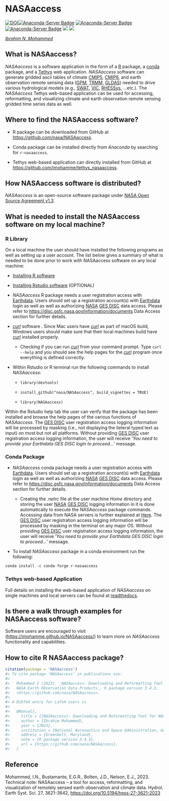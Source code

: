 
<!-- README.md is generated from README.Rmd. Please edit that file -->

# NASAaccess

<!-- badges: start -->

[![DOI](https://zenodo.org/badge/175226662.svg)](https://zenodo.org/badge/latestdoi/175226662)[![Anaconda-Server
Badge](https://anaconda.org/conda-forge/r-nasaaccess/badges/version.svg)](https://anaconda.org/conda-forge/r-nasaaccess)
[![Anaconda-Server
Badge](https://anaconda.org/conda-forge/r-nasaaccess/badges/downloads.svg)](https://anaconda.org/conda-forge/r-nasaaccess)
[![Anaconda-Server
Badge](https://anaconda.org/conda-forge/r-nasaaccess/badges/platforms.svg)](https://anaconda.org/conda-forge/r-nasaaccess)
[![](https://img.shields.io/readthedocs/nasaaccess?style=social)](https://nasaaccess.readthedocs.io/en/latest/index.html)
[![](https://img.shields.io/github/stars/nasa/nasaaccess?style=social)](https://github.com/nasa/NASAaccess)

<!-- ![lifecycle](https://img.shields.io/badge/lifecycle-stable-sucess.svg?style=plastic&logo=appveyor)
<!-- ![GitHub Downloads](https://img.shields.io/github/downloads/nasa/NASAaccess/total?style=plastic)
&#10;<!-- badges: end -->

[*Ibrahim N.
Mohammed*](https://science.gsfc.nasa.gov/sed/bio/ibrahim.mohammed "Ibrahim N. Mohammed")

## **What is NASAaccess?**

*NASAaccess* is a software application in the form of a
[R](https://www.r-project.org/about.html) package, a
[conda](https://docs.conda.io/en/latest/) package, and a
[Tethys](https://www.tethysplatform.org/) web application. *NASAaccess*
software can generate gridded ascii tables of climate
[CMIP5](https://pcmdi.llnl.gov/mips/cmip5/ "Coupled Model Intercomparison Project Phase 5"),
[CMIP6](https://pcmdi.llnl.gov/CMIP6/ "Coupled Model Intercomparison Project Phase 6"),
and earth observation remote sensing data
([GPM](https://gpm.nasa.gov/data/directory "Global Precipitation Measurement"),
[TRMM](https://gpm.nasa.gov/missions/trmm "Tropical Rainfall Measuring Mission"),
[GLDAS](https://ldas.gsfc.nasa.gov/gldas "Global Land Data Assimilation System"))
needed to drive various hydrological models (e.g.,
[SWAT](https://swat.tamu.edu/ "Soil & Water Assessment Tool"),
[VIC](https://github.com/UW-Hydro/VIC "Variable Infiltration Capacity"),
[RHESSys](https://github.com/RHESSys/RHESSys "The Regional Hydro-Ecological Simulation System"),
…etc.). The *NASAaccess* Tethys web-based application can be used for
accessing, reformatting, and visualizing climate and earth observation
remote sensing gridded time series data as well.

## **Where to find the NASAaccess software?**

- R package can be downloaded from GitHub at
  <https://github.com/nasa/NASAaccess>.

- Conda package can be installed directly from *Anaconda* by searching
  for `r-nasaaccess`.

- Tethys web-based application can directly installed from GitHub at
  <https://github.com/imohamme/tethys_nasaaccess>.

## **How NASAaccess software is distributed?**

*NASAaccess* is an open-source software package under [NASA Open Source
Agreement v1.3](https://opensource.org/license/nasa1-3-php/).

## **What is needed to install the NASAaccess software on my local machine?**

### **R Library**

On a local machine the user should have installed the following programs
as well as setting up a user account. The list below gives a summary of
what is needed to be done prior to work with NASAaccess software on any
local machine:

- [Installing R software](https://www.r-project.org/)

- [Installing Rstudio software](https://posit.co/) (OPTIONAL)

- *NASAaccess* R package needs a user registration access with
  [Earthdata](https://www.earthdata.nasa.gov/). Users should set up a
  registration account(s) with
  [Earthdata](https://www.earthdata.nasa.gov/) login as well as well as
  authorizing
  [NASA](https://www.nasa.gov/ "The National Aeronautics and Space Administration")
  [GES DISC](https://disc.gsfc.nasa.gov/) data access. Please refer to
  <https://disc.gsfc.nasa.gov/information/documents> Data Access section
  for further details.

- [*curl*](https://curl.se/) software . Since Mac users have
  [*curl*](https://curl.se/) as part of macOS build, Windows users
  should make sure that their local machines build have
  [*curl*](https://curl.se/) installed properly.

  - Checking if you can run [*curl*](https://curl.se/) from your command
    prompt. Type `curl --help` and you should see the help pages for the
    [*curl*](https://curl.se/) program once everything is defined
    correctly.

- Within Rstudio or R terminal run the following commands to install
  *NASAaccess*:

  - `library(devtools)`

  - `install_github("nasa/NASAaccess", build_vignettes = TRUE)`

  - `library(NASAaccess)`

Within the Rstudio help tab the user can verify that the package has
been installed and browse the help pages of the various functions of
*NASAaccess*. The [GES DISC](https://disc.gsfc.nasa.gov/) user
registration access logging information will be processed by masking
(i.e., not displaying the lieteral typed text as input) on most but not
all platforms. Without providing [GES DISC](https://disc.gsfc.nasa.gov/)
user registration access logging information, the user will receive
‘*You need to provide your Earthdata GES DISC login to proceed…*’
message.

### **Conda Package**

- *NASAaccess* conda package needs a user registration access with
  [Earthdata](https://www.earthdata.nasa.gov/). Users should set up a
  registration account(s) with
  [Earthdata](https://www.earthdata.nasa.gov/) login as well as well as
  authorizing
  [NASA](https://www.nasa.gov/ "The National Aeronautics and Space Administration")
  [GES DISC](https://disc.gsfc.nasa.gov/) data access. Please refer to
  <https://disc.gsfc.nasa.gov/information/documents> Data Access section
  for further details.

  - Creating the *.netrc* file at the user machine *Home* directory and
    storing the user
    [NASA](https://www.nasa.gov/ "The National Aeronautics and Space Administration")
    [GES DISC](https://disc.gsfc.nasa.gov/) logging information in it is
    done automatically to execute the *NASAaccess* package commands.
    Accessing data from NASA servers is further explained at
    [Here](https://wiki.earthdata.nasa.gov/display/EL/How+To+Access+Data+With+cURL+And+Wget).
    The [GES DISC](https://disc.gsfc.nasa.gov/) user registration access
    logging information will be processed by masking in the terminal on
    any major OS. Without providing [GES
    DISC](https://disc.gsfc.nasa.gov/) user registration access logging
    information, the user will receive ‘*You need to provide your
    Earthdata GES DISC login to proceed…*’ message.

- To install *NASAaccess* package in a conda environment run the
  following:

``` python
conda install -c conda-forge r-nasaaccess
```

### **Tethys web-based Application**

Full details on installing the web-based application of *NASAaccess* on
single machines and local servers can be found at
[readthedocs](https://nasaaccess.readthedocs.io/en/latest/nasaaccess_tethys.html).

## **Is there a walk through examples for NASAaccess software?**

Software users are encouraged to visit
(<https://imohamme.github.io/NASAaccess/>) to learn more on *NASAaccess*
functionality and capabilities.

## **How to cite R NASAaccess package?**

``` r
citation(package = 'NASAaccess')
#> To cite package 'NASAaccess' in publications use:
#> 
#>   Mohammed I (2023). _NASAaccess: Downloading and Reformatting Tool for
#>   NASA Earth Observation Data Products_. R package version 3.4.3,
#>   <https://github.com/nasa/NASAaccess>.
#> 
#> A BibTeX entry for LaTeX users is
#> 
#>   @Manual{,
#>     title = {{NASAaccess}: Downloading and Reformatting Tool for NASA Earth Observation Data Products},
#>     author = {Ibrahim Mohammed},
#>     year = {2023},
#>     institution = {National Aeronautics and Space Administration, Goddard Space Flight Center},
#>     address = {Greenbelt, Maryland},
#>     note = {R package version 3.4.3},
#>     url = {https://github.com/nasa/NASAaccess},
#>   }
```

## Reference

Mohammed, I.N., Bustamante, E.G.R., Bolten, J.D., Nelson, E.J., 2023.
Technical note: NASAaccess – a tool for access, reformatting, and
visualization of remotely sensed earth observation and climate data.
Hydrol. Earth Syst. Sci. 27, 3621-3642,
<https://doi.org/10.5194/hess-27-3621-2023>
